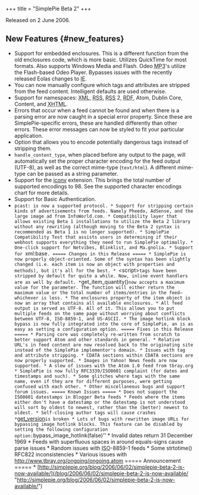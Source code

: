 +++
title = "SimplePie Beta 2"
+++

Released on 2 June 2006.

## New Features {#new_features}

- Support for embedded enclosures. This is a different function from the old enclosures code, which is more basic. Utilizes QuickTime for most formats. Also supports Windows Media and Flash. Odeo <abbr title="Motion Picture Experts Group Layer 3">MP3</abbr>'s utilize the Flash-based Odeo Player. Bypasses issues with the recently released Eolas changes to <abbr title="Internet Explorer">IE</abbr>.
- You can now manually configure which tags and attributes are stripped from the feed content. Intelligent defaults are used otherwise.
- Support for namespaces: <abbr title="Extensible Markup Language">XML</abbr>, <abbr title="Rich Site Summary">RSS</abbr>, <abbr title="Rich Site Summary">RSS</abbr> 2, <abbr title="Resource Description Framework">RDF</abbr>, Atom, Dublin Core, Content, and <abbr title="Extensible HyperText Markup Language">XHTML</abbr>.
- Errors that occur when a feed cannot be found and when there is a parsing error are now caught in a special error property. Since these are SimplePie-specific errors, these are handled differently than other errors. These error messages can now be styled to fit your particular application.
- Option that allows you to encode potentially dangerous tags instead of stripping them.
- `handle_content_type`, when placed before any output to the page, will automatically set the proper character encoding for the feed output (UTF-8), as well as the correct mime-type (`text/html`). A different mime-type can be passed as a string parameter.
- Support for the [iconv](http://php.net/iconv) extension. This brings the total number of supported encodings to 98. See the supported character encodings chart for more details.
- Support for Basic Authentication.
- `pcast: is now a supported protocol. * Support for stripping certain kinds of advertisements from feeds. Namely Pheedo, AdSense, and the large image ad from InfoWorld.com. * Compatibility layer that allows existing Beta 1 installations to utilize the Beta 2 library without any rewriting (although moving to the Beta 2 syntax is recommended as Beta 1 is no longer supported). * SimplePie Compatibility Test that assists users in determining if their webhost supports everything they need to run SimplePie optimally. * One-click support for Netvibes, Blinklist, and Ma.gnolia. * Support for `xml:base`. ===== Changes in this Release ===== * SimplePie is now properly object-oriented. Some of the syntax has been slightly changed (i.e. each item is now an object with properties and methods), but it's all for the best. * `\<script\>`tags have been stripped by default for quite a while. Now, inline event handlers are as well by default. *`get_item_quantity()`now accepts a maximum value for the parameter. The function will either return the maximum value or the total number of items/entries in the feed—whichever is less. * The enclosures property of the item object is now an array that contains all available enclosures. * All feed output is served as UTF-8. All of it. This allows you to put multiple feeds on the same page without worrying about conflicts between UTF-8, ISO-8859-1, and US-ASCII. * The image hotlink block bypass is now fully integrated into the core of SimplePie, an is as easy as setting a configuration option. ===== Fixes in this Release ===== * Parsing core was completely re-written from scratch to better support Atom and other standards in general. * Relative URL's in feed content are now resolved back to the originating site instead of the SimplePie implementor's domain. * Issues with tag and attribute stripping. * CDATA sections within CDATA sections are now properly supported. * Images in Yahoo! News feeds are now supported. * A slew of issues with the Atom 1.0 feed from tbray.org * SimplePie is now fully RFC3339/ISO8601 complaint (for dates and timestamps and such). * Some glitches where tags with the same name, even if they are for different purposes, were getting confused with each other. * Other miscellaneous bugs and support forum issues. ===== Known Issues ===== * Does not support the ISO8601 datestamps in Blogger Beta feeds * Feeds where the items either don't have a datestamp or the datestamp is not understood will sort by oldest to newest, rather than the (better) newest to oldest. * Self-closing author tags will cause crashes *`<a href="@/wiki/reference/simplepie/get_version.md" class="wikilink2">get_version</a>`is broken * Lots of bugs with rewritten image URLs for bypassing image hotlink blocks. This feature can be disabled by setting the following configuration option:`bypass_image_hotlink(false)'' \* Invalid dates return 31 December 1969 \* Feeds with superfluous spaces in around equals-signs cause parse issues \* Random issues with <abbr title="International Organization for Standardization">ISO</abbr>-8859-1 feeds \* Some strtotime() RFC822 inconsistencies \* Various issues with <http://www.tbray.org/ongoing/ongoing.atom> ===== Announcement ===== \* [http://simplepie.org/blog/2006/06/02/simplepie-beta-2-is-now-available/](/blog/2006/06/02/simplepie-beta-2-is-now-available/ "http://simplepie.org/blog/2006/06/02/simplepie-beta-2-is-now-available/")
